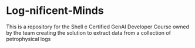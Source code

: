 # Log-nificent-Minds
This is a repository for the Shell e Certified GenAI Developer Course owned by the team creating the solution to extract data from a collection of petrophysical logs
